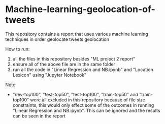 # Machine-learning-geolocation-of-tweets
This repository contains a report that uses various machine learning techniques in order geolocate tweets geolocation 

How to run:
1) all the files in this repository besides "ML project 2 report"
2) ensure all of the above file are in the same folder
3) run all the code in "Linear Regression and NB.ipynb" and "Location Lexicon" using "Jupyter Notebook"

Note:
- "dev-top100", "test-top50", "test-top100", "train-top50" and "train-top100" were all excluded in this repository because of file size
constraints, this would only effect some of the outcomes in running "Linear Regression and NB.ipynb". This can be ignored and the results
can be seen in the report



